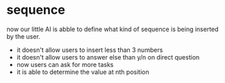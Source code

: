 # sequence
now our little AI is abble to define what kind of sequence is being inserted by the user.
- it doesn't allow users to insert less than 3 numbers
- it doesn't allow users to answer else than y/n on direct question
- now users can ask for more tasks
- it is able to determine the value at nth position
